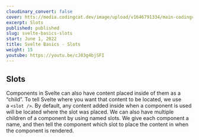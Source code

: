 ```yaml
---
cloudinary_convert: false
cover: htts://media.codingcat.dev/image/upload/v1646791334/main-codingcatdev-photo/Intro_to_Svelte.png
excerpt: Slots
published: published
slug: svelte-basics-slots
start: June 1, 2022
title: Svelte Basics - Slots
weight: 15
youtube: https://youtu.be/cJ03g4bjSFI
---
```

## Slots

Components in Svelte can also have content placed inside of them as a “child”. To tell Svelte where you want that content to be located, we use a `<slot />`. By default, any content added inside when a component is used will be located where the slot was placed. We can also have multiple children of a component by using named slots. We give each component a name, and then tell the component which slot to place the content in when the component is rendered.